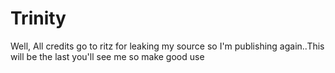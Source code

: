 # Trinity
Well, All credits go to ritz for leaking my source so I'm publishing again..This will be the last you'll see me so make good use
